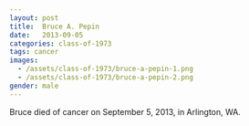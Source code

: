 ```yaml
---
layout: post
title:  Bruce A. Pepin
date:   2013-09-05
categories: class-of-1973
tags: cancer
images:
  - /assets/class-of-1973/bruce-a-pepin-1.png
  - /assets/class-of-1973/bruce-a-pepin-2.png
gender: male
---
```

Bruce died of cancer on September 5, 2013, in Arlington, WA.

